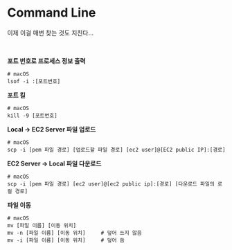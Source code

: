 # Command Line

이제 이걸 매번 찾는 것도 지친다...

<br />

**포트 번호로 프로세스 정보 출력**
```shell
# macOS
lsof -i :[포트번호]
```

**포트 킬**
```shell
# macOS
kill -9 [포트번호]
```

**Local -> EC2 Server 파일 업로드**
```shell
# macOS
scp -i [pem 파일 경로] [업로드할 파일 경로] [ec2 user]@[EC2 public IP]:[경로]
```

**EC2 Server -> Local 파일 다운로드**
```shell
# macOS
scp -i [pem 파일 경로] [ec2 user]@[ec2 public ip]:[경로] [다운로드 파일의 로컬 경로] 
```

**파일 이동**
```shell
# macOS
mv [파일 이름] [이동 위치]
mv -n [파일 이름] [이동 위치]     # 덮어 쓰지 않음
mv -i [파일 이름] [이동 위치]     # 덮어 씀
```